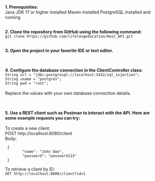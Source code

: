**1. Prerequisites:**<br>
Java JDK 17 or higher installed
Maven installed
PostgreSQL installed and running
<br><br>

**2. Clone the repository from GitHub using the following command:**<br>
`git clone https://github.com/lifelongeducation/Rest_API.git`
<br><br>

**3. Open the project in your favorite IDE or text editor.**<br>
<br><br>

**4. Configure the database connection in the ClientController class:**<br>
`String url = "jdbc:postgresql://localhost:5432/sql_injection";`<br>
`String uname = "postgres";`<br>
`String pwd = "root";`<br>
<br>
Replace the values with your own database connection details.<br>
<br><br>

**5. Use a REST client such as Postman to interact with the API. Here are some example requests you can try:**<br>
<br>
To create a new client:<br>
POST http://localhost:8080/client<br>
Body:<br>
```
 {
        "name": "John Doe",
        "password": "password123"
 }
 ```
To retrieve a client by ID:<br>
`GET http://localhost:8080/client?id=1`<br>

